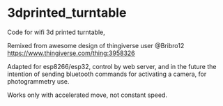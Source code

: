 # 3dprinted_turntable

Code for wifi 3d printed turntable,

Remixed from awesome design of thingiverse user @Bribro12
https://www.thingiverse.com/thing:3958326

Adapted for esp8266/esp32, control by web server,
and in the future the intention of sending bluetooth
commands for activating a camera, for photogrammetry use.

Works only with accelerated move, not constant speed.

